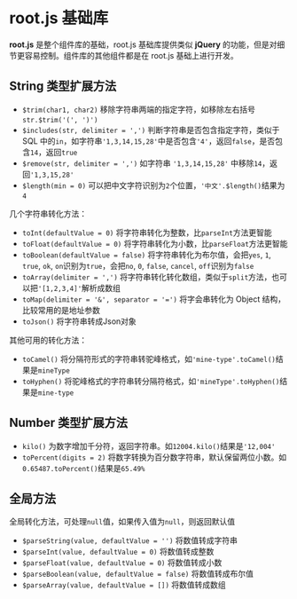 # root.js 基础库

**root.js** 是整个组件库的基础，root.js 基础库提供类似 **jQuery** 的功能，但是对细节更容易控制。组件库的其他组件都是在 root.js 基础上进行开发。

## String 类型扩展方法

* `$trim(char1, char2)` 移除字符串两端的指定字符，如移除左右括号 `str.$trim('(', ')')`
* `$includes(str, delimiter = ',')`  判断字符串是否包含指定字符，类似于 SQL 中的`in`，如字符串`'1,3,14,15,28'`中是否包含`'4'`，返回`false`，是否包含`14`，返回`true`
* `$remove(str, delimiter = ',')`  如字符串 `'1,3,14,15,28'` 中移除`14`，返回`'1,3,15,28'`
* `$length(min = 0)` 可以把中文字符识别为`2`个位置，`'中文'.$length()`结果为`4`

 几个字符串转化方法：

* `toInt(defaultValue = 0)`  将字符串转化为整数，比`parseInt`方法更智能
* `toFloat(defaultValue = 0)`  将字符串转化为小数，比`parseFloat`方法更智能
* `toBoolean(defaultValue = false)` 将字符串转化为布尔值，会把`yes`, `1`, `true`, `ok`, `on`识别为`true`，会把`no`, `0`, `false`, `cancel`, `off`识别为`false`
* `toArray(delimiter = ',')` 将字符串转化转化数组，类似于`split`方法，也可以把`'[1,2,3,4]'`解析成数组
* `toMap(delimiter = '&', separator = '=')` 将字会串转化为 Object 结构，比较常用的是地址参数
* `toJson()` 将字符串转成Json对象

其他可用的转化方法：

* `toCamel()` 将分隔符形式的字符串转驼峰格式，如`'mine-type'.toCamel()`结果是`mineType`
* `toHyphen()` 将驼峰格式的字符串转分隔符格式，如`'mineType'.toHyphen()`结果是`mine-type`


## Number 类型扩展方法

* `kilo()` 为数字增加千分符，返回字符串。如`12004.kilo()`结果是`'12,004'`
* `toPercent(digits = 2)` 将数字转换为百分数字符串，默认保留两位小数。如`0.65487.toPercent()`结果是`65.49%`

## 全局方法

全局转化方法，可处理`null`值，如果传入值为`null`，则返回默认值

* `$parseString(value, defaultValue = '')` 将数值转成字符串
* `$parseInt(value, defaultValue = 0)`  将数值转成整数
* `$parseFloat(value, defaultValue = 0)` 将数值转成小数
* `$parseBoolean(value, defaultValue = false)` 将数值转成布尔值
* `$parseArray(value, defaultValue = [])` 将数值转成数组
